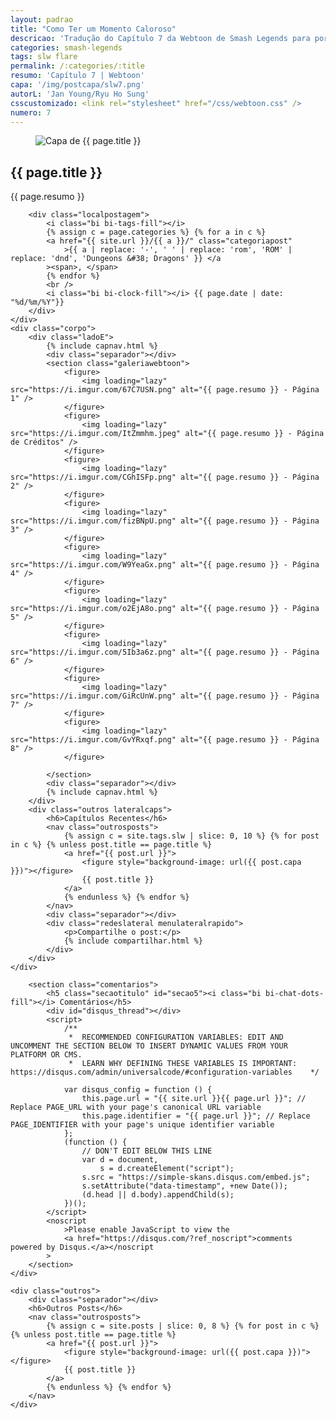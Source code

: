 ```yaml
---
layout: padrao
title: "Como Ter um Momento Caloroso"
descricao: 'Tradução do Capítulo 7 da Webtoon de Smash Legends para português'
categories: smash-legends
tags: slw flare
permalink: /:categories/:title
resumo: 'Capítulo 7 | Webtoon'
capa: '/img/postcapa/slw7.png'
autorL: 'Jan Young/Ryu Ho Sung'
csscustomizado: <link rel="stylesheet" href="/css/webtoon.css" />
numero: 7
---
```


<article>
    <div class="topowebtoon">
        <figure>
            <img src="{{ page.capa }}" alt="Capa de {{ page.title }}" style="object-position: center 62.54%" />
        </figure>
        <h1>{{ page.title }}</h1>
        <span>{{ page.resumo }}</span>
        
        <div class="localpostagem">
            <i class="bi bi-tags-fill"></i>
            {% assign c = page.categories %} {% for a in c %}
            <a href="{{ site.url }}/{{ a }}/" class="categoriapost"
                >{{ a | replace: '-', ' ' | replace: 'rom', 'ROM' | replace: 'dnd', 'Dungeons &#38; Dragons' }} </a
            ><span>, </span>
            {% endfor %}
            <br />
            <i class="bi bi-clock-fill"></i> {{ page.date | date: "%d/%m/%Y"}}
        </div>
    </div>
    <div class="corpo">
        <div class="ladoE">
            {% include capnav.html %} 
            <div class="separador"></div>
            <section class="galeriawebtoon">
                <figure>
                    <img loading="lazy" src="https://i.imgur.com/67C7USN.png" alt="{{ page.resumo }} - Página 1" />
                </figure>
                <figure>
                    <img loading="lazy" src="https://i.imgur.com/ItZmmhm.jpeg" alt="{{ page.resumo }} - Página de Créditos" />
                </figure>
                <figure>
                    <img loading="lazy" src="https://i.imgur.com/CGhISFp.png" alt="{{ page.resumo }} - Página 2" />
                </figure>
                <figure>
                    <img loading="lazy" src="https://i.imgur.com/fizBNpU.png" alt="{{ page.resumo }} - Página 3" />
                </figure>
                <figure>
                    <img loading="lazy" src="https://i.imgur.com/W9YeaGx.png" alt="{{ page.resumo }} - Página 4" />
                </figure>
                <figure>
                    <img loading="lazy" src="https://i.imgur.com/o2EjA8o.png" alt="{{ page.resumo }} - Página 5" />
                </figure>
                <figure>
                    <img loading="lazy" src="https://i.imgur.com/5Ib3a6z.png" alt="{{ page.resumo }} - Página 6" />
                </figure>
                <figure>
                    <img loading="lazy" src="https://i.imgur.com/GiRcUnW.png" alt="{{ page.resumo }} - Página 7" />
                </figure>
                <figure>
                    <img loading="lazy" src="https://i.imgur.com/GvYRxqf.png" alt="{{ page.resumo }} - Página 8" />
                </figure>
                
            </section>
            <div class="separador"></div>
            {% include capnav.html %} 
        </div>
        <div class="outros lateralcaps">
            <h6>Capítulos Recentes</h6>
            <nav class="outrosposts">
                {% assign c = site.tags.slw | slice: 0, 10 %} {% for post in c %} {% unless post.title == page.title %}
                <a href="{{ post.url }}">
                    <figure style="background-image: url({{ post.capa }})"></figure>
                    {{ post.title }}
                </a>
                {% endunless %} {% endfor %}
            </nav>
            <div class="separador"></div>
            <div class="redeslateral menulateralrapido">
                <p>Compartilhe o post:</p>
                {% include compartilhar.html %}
            </div>
        </div>
    </div>
</article>
<div class="corpo corpo2">
    <div>
        <div class="separador"></div>

        <section class="comentarios">
            <h5 class="secaotitulo" id="secao5"><i class="bi bi-chat-dots-fill"></i> Comentários</h5>
            <div id="disqus_thread"></div>
            <script>
                /**
                 *  RECOMMENDED CONFIGURATION VARIABLES: EDIT AND UNCOMMENT THE SECTION BELOW TO INSERT DYNAMIC VALUES FROM YOUR PLATFORM OR CMS.
                 *  LEARN WHY DEFINING THESE VARIABLES IS IMPORTANT: https://disqus.com/admin/universalcode/#configuration-variables    */

                var disqus_config = function () {
                    this.page.url = "{{ site.url }}{{ page.url }}"; // Replace PAGE_URL with your page's canonical URL variable
                    this.page.identifier = "{{ page.url }}"; // Replace PAGE_IDENTIFIER with your page's unique identifier variable
                };
                (function () {
                    // DON'T EDIT BELOW THIS LINE
                    var d = document,
                        s = d.createElement("script");
                    s.src = "https://simple-skans.disqus.com/embed.js";
                    s.setAttribute("data-timestamp", +new Date());
                    (d.head || d.body).appendChild(s);
                })();
            </script>
            <noscript
                >Please enable JavaScript to view the
                <a href="https://disqus.com/?ref_noscript">comments powered by Disqus.</a></noscript
            >
        </section>
    </div>

    <div class="outros">
        <div class="separador"></div>
        <h6>Outros Posts</h6>
        <nav class="outrosposts">
            {% assign c = site.posts | slice: 0, 8 %} {% for post in c %} {% unless post.title == page.title %}
            <a href="{{ post.url }}">
                <figure style="background-image: url({{ post.capa }})"></figure>
                {{ post.title }}
            </a>
            {% endunless %} {% endfor %}
        </nav>
    </div>
</div>
